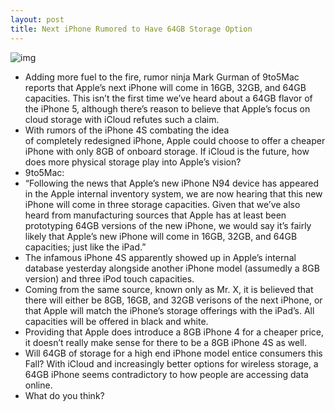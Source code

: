 ```yaml
---
layout: post
title: Next iPhone Rumored to Have 64GB Storage Option
---
```

![img](http://media.idownloadblog.com/wp-content/uploads/2011/03/64gb-iphone-back.jpg)
* Adding more fuel to the fire, rumor ninja Mark Gurman of 9to5Mac reports that Apple’s next iPhone will come in 16GB, 32GB, and 64GB capacities. This isn’t the first time we’ve heard about a 64GB flavor of the iPhone 5, although there’s reason to believe that Apple’s focus on cloud storage with iCloud refutes such a claim.
* With rumors of the iPhone 4S combating the idea of completely redesigned iPhone, Apple could choose to offer a cheaper iPhone with only 8GB of onboard storage. If iCloud is the future, how does more physical storage play into Apple’s vision?
* 9to5Mac:
* “Following the news that Apple’s new iPhone N94 device has appeared in the Apple internal inventory system, we are now hearing that this new iPhone will come in three storage capacities. Given that we’ve also heard from manufacturing sources that Apple has at least been prototyping 64GB versions of the new iPhone, we would say it’s fairly likely that Apple’s new iPhone will come in 16GB, 32GB, and 64GB capacities; just like the iPad.”
* The infamous iPhone 4S apparently showed up in Apple’s internal database yesterday alongside another iPhone model (assumedly a 8GB version) and three iPod touch capacities.
* Coming from the same source, known only as Mr. X, it is believed that there will either be 8GB, 16GB, and 32GB verisons of the next iPhone, or that Apple will match the iPhone’s storage offerings with the iPad’s. All capacities will be offered in black and white.
* Providing that Apple does introduce a 8GB iPhone 4 for a cheaper price, it doesn’t really make sense for there to be a 8GB iPhone 4S as well.
* Will 64GB of storage for a high end iPhone model entice consumers this Fall? With iCloud and increasingly better options for wireless storage, a 64GB iPhone seems contradictory to how people are accessing data online.
* What do you think?

